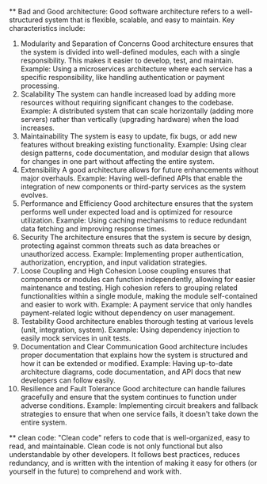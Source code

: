 ** Bad and Good architecture:
Good software architecture refers to a well-structured system that is flexible, scalable, and easy to maintain. Key characteristics include:

1. Modularity and Separation of Concerns
Good architecture ensures that the system is divided into well-defined modules, each with a single responsibility. This makes it easier to develop, test, and maintain.
Example: Using a microservices architecture where each service has a specific responsibility, like handling authentication or payment processing.
2. Scalability
The system can handle increased load by adding more resources without requiring significant changes to the codebase.
Example: A distributed system that can scale horizontally (adding more servers) rather than vertically (upgrading hardware) when the load increases.
3. Maintainability
The system is easy to update, fix bugs, or add new features without breaking existing functionality.
Example: Using clear design patterns, code documentation, and modular design that allows for changes in one part without affecting the entire system.
4. Extensibility
A good architecture allows for future enhancements without major overhauls.
Example: Having well-defined APIs that enable the integration of new components or third-party services as the system evolves.
5. Performance and Efficiency
Good architecture ensures that the system performs well under expected load and is optimized for resource utilization.
Example: Using caching mechanisms to reduce redundant data fetching and improving response times.
6. Security
The architecture ensures that the system is secure by design, protecting against common threats such as data breaches or unauthorized access.
Example: Implementing proper authentication, authorization, encryption, and input validation strategies.
7. Loose Coupling and High Cohesion
Loose coupling ensures that components or modules can function independently, allowing for easier maintenance and testing.
High cohesion refers to grouping related functionalities within a single module, making the module self-contained and easier to work with.
Example: A payment service that only handles payment-related logic without dependency on user management.
8. Testability
Good architecture enables thorough testing at various levels (unit, integration, system).
Example: Using dependency injection to easily mock services in unit tests.
9. Documentation and Clear Communication
Good architecture includes proper documentation that explains how the system is structured and how it can be extended or modified.
Example: Having up-to-date architecture diagrams, code documentation, and API docs that new developers can follow easily.
10. Resilience and Fault Tolerance
Good architecture can handle failures gracefully and ensure that the system continues to function under adverse conditions.
Example: Implementing circuit breakers and fallback strategies to ensure that when one service fails, it doesn't take down the entire system.

** clean code:
"Clean code" refers to code that is well-organized, easy to read, and maintainable. Clean code is not only functional but also understandable by other developers. It follows best practices, reduces redundancy, and is written with the intention of making it easy for others (or yourself in the future) to comprehend and work with.
